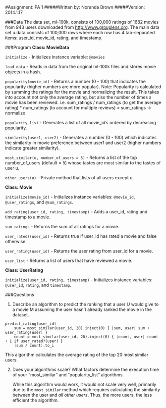 #Assignment: PA 1
#####Written by: Noranda Brown
#####Version: 2014.1.17

###Data
The data set, ml-100k, consists of 100,000 ratings of 1682 movies from 943 users downloaded from http://www.grouplens.org. The main data set u.data consists of 100,000 rows where each row has 4 tab-separated items: user_id, movie_id, rating, and timestamp.

###Program
**Class: MovieData**

`initialize` - Initializes instance variable: `@movies`

`load_data` - Reads in data from the original ml-100k files and stores movie objects in a hash.

`popularity(movie_id)` - Returns a number (0 - 100) that indicates the popularity (higher numbers are more popular). Note: Popularity is calculated by summing the ratings for the movie and normalizing the result. This takes into account not only the average rating, but also the number of times a movie has been reviewed. i.e. sum_ratings / num_ratings (to get the average rating) * num_ratings (to account for multiple reviews) = sum_ratings -> normalize

`popularity_list` - Generates a list of all movie_id’s ordered by decreasing popularity.

`similarity(user1, user2)` - Generates a number (0 - 100) which indicates the similarity in movie preference between user1 and user2 (higher numbers indicate greater similarity).

`most_similar(u, number_of_users = 5)` - Returns a list of the top number_of_users (default = 5) whose tastes are most similar to the tastes of user u.

`other_users(u)` - Private method that lists of all users except u.

**Class: Movie**

`initialize(movie_id)` - Initializes instance variables: `@movie_id`, `@user_ratings`, and `@sum_ratings`.

`add_rating(user_id, rating, timestamp)` - Adds a user_id, rating and timestamp to a movie.

`sum_ratings` - Returns the sum of all ratings for a movie.

`user_rated?(user_id)` - Returns true if user_id has rated a movie and false otherwise.

`user_rating(user_id)` - Returns the user rating from user_id for a movie.

`user_list` - Returns a list of users that have reviewed a movie.

**Class: UserRating**

`initialize(user_id, rating, timestamp)` - Initializes instance variables: `@user_id`, `rating`, and `timestamp`.

###Questions

1. Describe an algorithm to predict the ranking that a user U would give to a movie M assuming the user hasn’t already ranked the movie in the dataset.
```
predict_rating(user_id)
    sum = most_similar(user_id, 20).inject(0) { |sum, user| sum + user_rating(user) }
    count = most_similar(user_id, 20).inject(0) { |count, user| count + 1 if user_rated?(user) }
    (sum / count).to_i
```
This algorithm calculates the average rating of the top 20 most similar users.

2. Does your algorithms scale? What factors determine the execution time of your “most_similar” and “popularity_list” algorithms.

    While this algorithm would work, it would not scale very well, primarily due to the `most_similar` method which requires calculating the similarity between the user and *all other users*. Thus, the more users, the less efficient the algorithm.